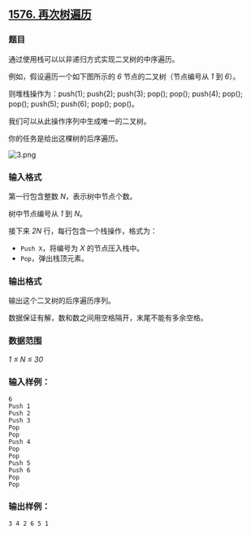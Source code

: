 ## [1576. 再次树遍历](https://www.acwing.com/problem/content/1578/)

### 题目

通过使用栈可以以非递归方式实现二叉树的中序遍历。

例如，假设遍历一个如下图所示的 *6* 节点的二叉树（节点编号从 *1* 到 *6*）。

则堆栈操作为：push(1); push(2); push(3); pop(); pop(); push(4); pop(); pop(); push(5); push(6); pop(); pop()。

我们可以从此操作序列中生成唯一的二叉树。

你的任务是给出这棵树的后序遍历。

 ![3.png](https://cdn.acwing.com/media/article/image/2020/04/03/19_783e80c875-3.png)

### 输入格式

第一行包含整数 *N*，表示树中节点个数。

树中节点编号从 *1* 到 *N*。

接下来 *2N* 行，每行包含一个栈操作，格式为：

- `Push X`，将编号为 *X* 的节点压入栈中。
- `Pop`，弹出栈顶元素。

### 输出格式

输出这个二叉树的后序遍历序列。

数据保证有解，数和数之间用空格隔开，末尾不能有多余空格。

### 数据范围

*1 ≤ N ≤ 30*

### 输入样例：

```
6
Push 1
Push 2
Push 3
Pop
Pop
Push 4
Pop
Pop
Push 5
Push 6
Pop
Pop
```

### 输出样例：

```
3 4 2 6 5 1
```
